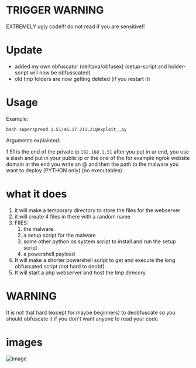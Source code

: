 # TRIGGER WARNING

EXTREMELY ugly code!!!
do not read if you are sensitive!!

# Update

+ added my own obfuscator (delltaxa/obfusex) (setup-script and holder-script will now be obfusscated)
+ old tmp folders are now getting deleted (if you restart it)

# Usage

Example:

```
bash superspread 1.51/46.17.211.21@exploit_.py
```

Arguments explainted:

1.51 is the end of the private ip ` 192.168.1.51 ` after you put in ur end, you use a slash and put in your public ip
or the one of the for example ngrok website domain at the end you write an @ and then the path to the malware you want
to deploy (PYTHON only) (no executables)

# what it does

1. it will make a temporary directory to store the files for the webserver
2. it will create 4 files in there with a random name
3. FIlES:
   1. the malware
   2. a setup script for the malware
   3. some other python os.system script to install and run the setup script
   4. a powershell payload
4. It will make a shorter powershell script to get and execute the long obfuscated script (not hard to deobf)
5. It will start a php webserver and host the tmp direcory

# WARNING

It is not that hard (except for maybe beginners) to deobfuscate so you should obfuscate it if you don't want anyone to read your code

# images

![image](https://user-images.githubusercontent.com/114283067/209446717-1aa0be9d-e376-437f-aff1-69972547dd91.png)

